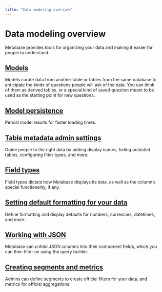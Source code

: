 ```yaml
---
title: "Data modeling overview"
---
```


# Data modeling overview

Metabase provides tools for organizing your data and making it easier for people to understand.

## [Models](./models.md)

Models curate data from another table or tables from the same database to anticipate the kinds of questions people will ask of the data. You can think of them as derived tables, or a special kind of saved question meant to be used as the starting point for new questions.

## [Model persistence](./model-persistence.md)

Persist model results for faster loading times.

## [Table metadata admin settings](./metadata-editing.md)

Guide people to the right data by adding display names, hiding outdated tables, configuring filter types, and more.

## [Field types](./field-types.md)

Field types dictate how Metabase displays its data, as well as the column’s special functionality, if any.

## [Setting default formatting for your data](./field-types.md)

Define formatting and display defaults for numbers, currencies, datetimes, and more.

## [Working with JSON](./json-unfolding.md)

Metabase can unfold JSON columns into their component fields, which you can then filter on using the query builder.

## [Creating segments and metrics](./segments-and-metrics.md)

Admins can define segments to create official filters for your data, and metrics for official aggregations.
